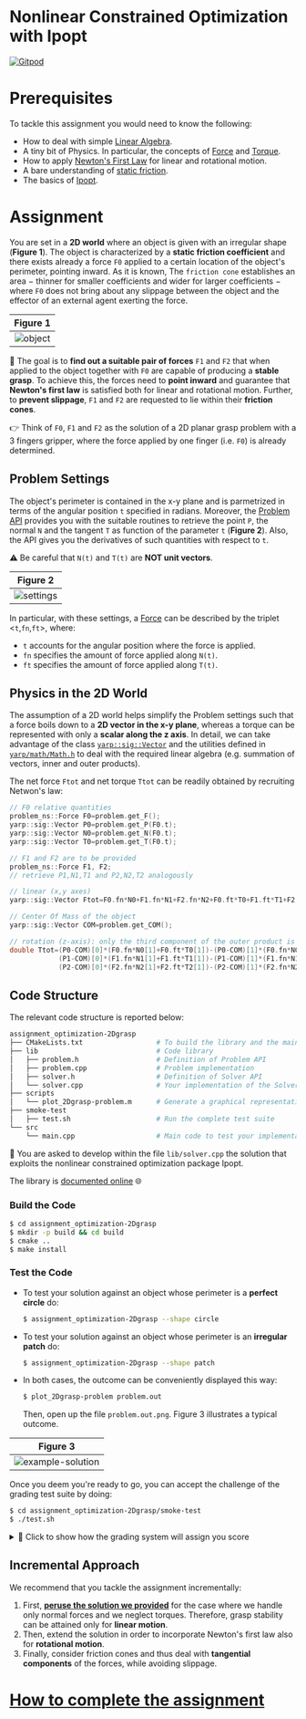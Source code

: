 Nonlinear Constrained Optimization with Ipopt
=============================================

[![Gitpod](https://gitpod.io/button/open-in-gitpod.svg)](https://gitpod.io/#https://github.com/vvv-school/assignment_optimization-2Dgrasp)

# Prerequisites
To tackle this assignment you would need to know the following:
- How to deal with simple [Linear Algebra](https://en.wikipedia.org/wiki/Linear_algebra).
- A tiny bit of Physics. In particular, the concepts of [Force](https://en.wikipedia.org/wiki/Force) and [Torque](https://en.wikipedia.org/wiki/Torque).
- How to apply [Newton's First Law](https://en.wikipedia.org/wiki/Newton%27s_laws_of_motion#Newton's_first_law) for linear and rotational motion.
- A bare understanding of [static friction](https://en.wikipedia.org/wiki/Friction).
- The basics of [Ipopt](https://coin-or.github.io/Ipopt).

# Assignment
You are set in a **2D world** where an object is given with an irregular shape (**Figure 1**). The object is characterized by a **static friction coefficient**
and there exists already a force `F0` applied to a certain location of the object's perimeter, pointing inward. As it is known, The `friction cone` establishes
an area − thinner for smaller coefficients and wider for larger coefficients − where `F0` does not bring about any slippage between the object and the effector
of an external agent exerting the force. 

| Figure 1 |
| :---: |
| ![object](/assets/object.png) |

🎯 The goal is to **find out a suitable pair of forces** `F1` and `F2` that when applied to the object together with `F0` are capable of producing a **stable grasp**.
To achieve this, the forces need to **point inward** and guarantee that **Newton's first law** is satisfied both for linear and rotational motion.
Further, to **prevent slippage**, `F1` and `F2` are requested to lie within their **friction cones**.

👉 Think of `F0`, `F1` and `F2` as the solution of a 2D planar grasp problem with a 3 fingers gripper, where the force applied by one finger (i.e. `F0`) is already determined.

## Problem Settings
The object's perimeter is contained in the x-y plane and is parmetrized in terms of the angular position `t` specified in radians. Moreover, the [Problem API](https://vvv-school.github.io/assignment_optimization-2Dgrasp/doxygen/doc/html/classproblem__ns_1_1Problem.html) provides you with the suitable routines to retrieve the point `P`, the normal `N` and the tangent `T` as function of the parameter `t` (**Figure 2**). Also, the API gives you the derivatives of such quantities with respect to `t`. 

⚠ Be careful that `N(t)` and `T(t)` are **NOT unit vectors**.

| Figure 2 |
| :---: |
| ![settings](/assets/settings.png) |

In particular, with these settings, a [Force](https://vvv-school.github.io/assignment_optimization-2Dgrasp/doxygen/doc/html/structproblem__ns_1_1Force.html) can be described by the triplet <`t`,`fn`,`ft`>, where:
- `t` accounts for the angular position where the force is applied.
- `fn` specifies the amount of force applied along `N(t)`.
- `ft` specifies the amount of force applied along `T(t)`.

## Physics in the 2D World
The assumption of a 2D world helps simplify the Problem settings such that a force boils down to a **2D vector in the x-y plane**, whereas a torque can be represented
with only a **scalar along the z axis**. In detail, we can take advantage of the class [`yarp::sig::Vector`](http://yarp.it/classyarp_1_1sig_1_1VectorOf.html) and
the utilities defined in [`yarp/math/Math.h`](http://yarp.it/Math_8h.html) to deal with the required linear algebra (e.g. summation of vectors, inner and outer products).

The net force `Ftot` and net torque `Ttot` can be readily obtained by recruiting Netwon's law:
```c++
// F0 relative quantities
problem_ns::Force F0=problem.get_F();
yarp::sig::Vector P0=problem.get_P(F0.t);
yarp::sig::Vector N0=problem.get_N(F0.t);
yarp::sig::Vector T0=problem.get_T(F0.t);

// F1 and F2 are to be provided
problem_ns::Force F1, F2;
// retrieve P1,N1,T1 and P2,N2,T2 analogously

// linear (x,y axes)
yarp::sig::Vector Ftot=F0.fn*N0+F1.fn*N1+F2.fn*N2+F0.ft*T0+F1.ft*T1+F2.ft*T2;

// Center Of Mass of the object
yarp::sig::Vector COM=problem.get_COM();

// rotation (z-axis): only the third component of the outer product is relevant
double Ttot=(P0-COM)[0]*(F0.fn*N0[1]+F0.ft*T0[1])-(P0-COM)[1]*(F0.fn*N0[0]+F0.ft*T0[0])+
            (P1-COM)[0]*(F1.fn*N1[1]+F1.ft*T1[1])-(P1-COM)[1]*(F1.fn*N1[0]+F1.ft*T1[0])+
            (P2-COM)[0]*(F2.fn*N2[1]+F2.ft*T2[1])-(P2-COM)[1]*(F2.fn*N2[0]+F2.ft*T2[0]);
```

## Code Structure
The relevant code structure is reported below:
```sh
assignment_optimization-2Dgrasp
├── CMakeLists.txt                  # To build the library and the main code
├── lib                             # Code library
│   ├── problem.h                   # Definition of Problem API
│   ├── problem.cpp                 # Problem implementation
│   ├── solver.h                    # Definition of Solver API
│   └── solver.cpp                  # Your implementation of the Solver (YOU HAVE TO WORK OUT THE CONTENT OF THIS FILE)
├── scripts
│   └── plot_2Dgrasp-problem.m      # Generate a graphical representation of the Problem settings along with your solution
├── smoke-test
│   ├── test.sh                     # Run the complete test suite 
└── src
    └── main.cpp                    # Main code to test your implementation
```

📝 You are asked to develop within the file `lib/solver.cpp` the solution that exploits the nonlinear constrained optimization package Ipopt.

The library is [documented online](https://vvv-school.github.io/assignment_optimization-2Dgrasp) 🌐

### Build the Code
```sh
$ cd assignment_optimization-2Dgrasp
$ mkdir -p build && cd build
$ cmake ..
$ make install
```

### Test the Code
- To test your solution against an object whose perimeter is a **perfect circle** do:
  ```sh
  $ assignment_optimization-2Dgrasp --shape circle
  ```
- To test your solution against an object whose perimeter is an **irregular patch** do:
  ```sh
  $ assignment_optimization-2Dgrasp --shape patch
  ```
- In both cases, the outcome can be conveniently displayed this way:
  ```sh
  $ plot_2Dgrasp-problem problem.out
  ```
  Then, open up the file `problem.out.png`. Figure 3 illustrates a typical outcome.

| Figure 3 |
| :---: |
| ![example-solution](/assets/example-solution.png) |

Once you deem you're ready to go, you can accept the challenge of the grading test suite by doing:
```sh
$ cd assignment_optimization-2Dgrasp/smoke-test
$ ./test.sh
```

<details>
<summary>🔘 Click to show how the grading system will assign you score</summary>

---
The test suite will perform two consecutive verifications:
1. A Problem with an object whose shape is a **perfect cirlce** is generated **100 times** and checks are done to verify the grasp stability of your solution.
   The force `F0` is always set **normal to the perimeter**.
1. A Problem with an object whose shape is a **irregular patch** is generated **100 times** and checks are done to verify the grasp stability of your solution.
   The force `F0` can be generically **oriented inward within its friction cone**.

The score is then computed statistically over the 100 trials according to the following requirements.

#### R1. Requirements to satisfy with a circle-shaped object
1. **Linear stability**. The net force F shall be in norm smaller than 0.01: 100% of success rate amounts to 4 points.
1. **Rotational stability**. The torque T shall be in norm smaller than 0.01: 100% of success rate amounts to 4 points.
1. **No slippage**. The two forces provided by your algorithm shall be contained within the friction cones to prevent slippage: 100% of success rate amounts to 4 points.

#### R2. Requirements to satisfy with a patch-shaped object
- Same as R1 but with a bonus 🌟
  If **success_rate(R2.{1,2,3}) ≥ 98%**, then you will get the **corresponding points doubled**.

#### Score Map
| Requirements | Points |
|:---:|:---:|
| R1.1 | 0 … 4 |
| R1.2 | 0 … 4 |
| R1.3 | 0 … 4 |
| R2.1 | 0 … 8 |
| R2.2 | 0 … 8 |
| R2.3 | 0 … 8 |

The maximum score you can achieve is therefore **36** 🏆

---
</details>

## Incremental Approach
We recommend that you tackle the assignment incrementally:
1. First, [**peruse the solution we provided**](https://github.com/vvv-school/assignment_optimization-2Dgrasp/wiki/Solution-for-Linear-Motion-Only) for the case where we handle only normal forces and we neglect torques. Therefore, grasp stability can be attained only for **linear motion**.
1. Then, extend the solution in order to incorporate Newton's first law also for **rotational motion**.
1. Finally, consider friction cones and thus deal with **tangential components** of the forces, while avoiding slippage.

# [How to complete the assignment](https://github.com/vvv-school/vvv-school.github.io/blob/master/instructions/how-to-complete-assignments.md)
